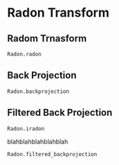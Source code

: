# Radon Transform

## Radom Trnasform
```@docs
Radon.radon
```

## Back Projection
```@docs
Radon.backprojection
```

## Filtered Back Projection
```@docs
Radon.iradon
```
blahblahblahblahblah

```@docs
Radon.filtered_backprojection
```